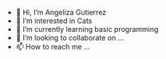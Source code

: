 - 👋 Hi, I’m Angeliza Gutierrez
- 👀 I’m interested in Cats
- 🌱 I’m currently learning basic programming
- 💞️ I’m looking to collaborate on ...
- 📫 How to reach me ...

<!---
hatdogcheese/hatdogcheese is a ✨ special ✨ repository because its `README.md` (this file) appears on your GitHub profile.
You can click the Preview link to take a look at your changes.
--->
